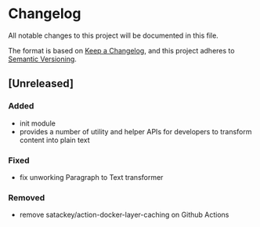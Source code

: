 # Changelog
All notable changes to this project will be documented in this file.

The format is based on [Keep a Changelog](https://keepachangelog.com/en/1.0.0/),
and this project adheres to [Semantic Versioning](https://semver.org/spec/v2.0.0.html).

## [Unreleased]
### Added
- init module
- provides a number of utility and helper APIs for developers to transform content into plain text

### Fixed
- fix unworking Paragraph to Text transformer

### Removed
- remove satackey/action-docker-layer-caching on Github Actions

